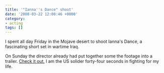 ```yaml
---
title: '"Ianna''s Dance" shoot'
date: '2008-03-22 12:00:46 +0000'
category:
- acting
tags: []
---
```

I spent all day Friday in the Mojave desert to shoot Ianna's Dance, a
fascinating short set in wartime Iraq.

On Sunday the director already had put together some the footage into a trailer.
[Check it out.](http://youtube.com/watch?v=JpTn0ecP_iU) I am the US solider
forty-four seconds in fighting for my life.

